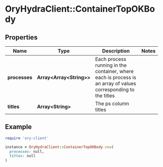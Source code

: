 # OryHydraClient::ContainerTopOKBody

## Properties

| Name | Type | Description | Notes |
| ---- | ---- | ----------- | ----- |
| **processes** | **Array&lt;Array&lt;String&gt;&gt;** | Each process running in the container, where each is process is an array of values corresponding to the titles |  |
| **titles** | **Array&lt;String&gt;** | The ps column titles |  |

## Example

```ruby
require 'ory-client'

instance = OryHydraClient::ContainerTopOKBody.new(
  processes: null,
  titles: null
)
```

